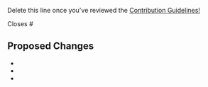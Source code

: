 Delete this line once you've reviewed the [Contribution Guidelines!](https://github.com/UOA-SE701-Group3-2021/3Lancers/wiki/Contribution-Guidelines#pull-requests)

Closes #

## Proposed Changes

-
-
-
